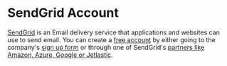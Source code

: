 # SendGrid Account

[SendGrid](https://sendgrid.com/) is an Email delivery service that applications and websites can use to send email.
You can create a [free account](https://sendgrid.com/pricing/) by either going to the company's [sign up form](https://signup.sendgrid.com/) or through one of
SendGrid's [partners like Amazon, Azure, Google or Jetlastic](https://docs.sendgrid.com/for-developers/partners).
